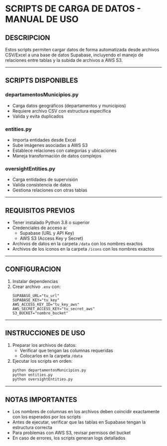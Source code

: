 
# SCRIPTS DE CARGA DE DATOS - MANUAL DE USO

## DESCRIPCION

Estos scripts permiten cargar datos de forma automatizada desde archivos CSV/Excel a una base de datos Supabase, incluyendo el manejo de relaciones entre tablas y la subida de archivos a AWS S3.

---

## SCRIPTS DISPONIBLES

### departamentosMunicipios.py

- Carga datos geográficos (departamentos y municipios)
- Requiere archivo CSV con estructura específica
- Valida y evita duplicados

### entities.py

- Importa entidades desde Excel
- Sube imágenes asociadas a AWS S3
- Establece relaciones con categorías y ubicaciones
- Maneja transformación de datos complejos

### oversightEntities.py

- Carga entidades de supervisión
- Valida consistencia de datos
- Gestiona relaciones con otras tablas

---

## REQUISITOS PREVIOS

- Tener instalado Python 3.8 o superior
- Credenciales de acceso a:
  - Supabase (URL y API Key)
  - AWS S3 (Access Key y Secret)
- Archivos de datos en la carpeta `/data` con los nombres exactos
- Archivos de los iconos en la carpeta `/icons` con los nombres exactos

---

## CONFIGURACION

1. Instalar dependencias
2. Crear archivo `.env` con:
   ```env
   SUPABASE_URL="tu_url"
   SUPABASE_KEY="tu_key"
   AWS_ACCESS_KEY_ID="tu_key_aws"
   AWS_SECRET_ACCESS_KEY="tu_secret_aws"
   S3_BUCKET="nombre_bucket"
   ```

---

## INSTRUCCIONES DE USO

1. Preparar los archivos de datos:
   - Verificar que tengan las columnas requeridas
   - Colocarlos en la carpeta `/data`
2. Ejecutar los scripts en orden:
   ```bash
   python departamentosMunicipios.py
   python entities.py
   python oversightEntities.py
   ```

---

## NOTAS IMPORTANTES

- Los nombres de columnas en los archivos deben coincidir exactamente con los esperados por los scripts
- Antes de ejecutar, verificar que las tablas en Supabase tengan la estructura correcta
- Para problemas con AWS S3, revisar permisos del bucket
- En caso de errores, los scripts generan logs detallados